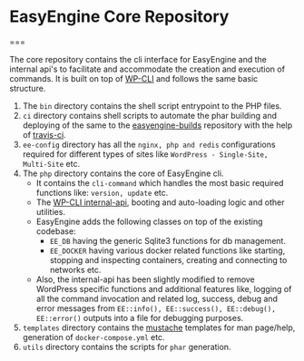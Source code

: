 # EasyEngine Core Repository
===

The core repository contains the cli interface for EasyEngine and the internal api's to facilitate and accommodate the creation and execution of commands. It is built on top of [WP-CLI](https://github.com/wp-cli/wp-cli) and follows the same basic structure.

1. The `bin` directory contains the shell script entrypoint to the PHP files.
2. `ci` directory contains shell scripts to automate the phar building and deploying of the same to the [easyengine-builds](https://github.com/easyengine/easyengine-builds) repository with the help of [travis-ci](https://travis-ci.org/).
3. `ee-config` directory has all the `nginx, php and redis` configurations required for different types of sites like `WordPress - Single-Site, Multi-Site` etc.
4. The `php` directory contains the core of EasyEngine cli.
    * It contains the `cli-command` which handles the most basic required functions like: `version, update` etc.
    * The [WP-CLI internal-api](https://github.com/wp-cli/handbook/blob/master/internal-api.md), booting and auto-loading logic and other utilities.
    * EasyEngine adds the following classes on top of the existing codebase:
        * `EE_DB` having the generic Sqlite3 functions for db management.
        * `EE_DOCKER` having various docker related functions like starting, stopping and inspecting containers, creating and connecting to networks etc.
    * Also, the internal-api has been slightly modified to remove WordPress specific functions and additional features like, logging of all the command invocation and related log, success, debug and error messages from `EE::info(), EE::success(), EE::debug(), EE::error()` outputs into a file for debugging purposes.
5. `templates` directory contains the [mustache](https://mustache.github.io/) templates for man page/help, generation of `docker-compose.yml` etc.
6. `utils` directory contains the scripts for `phar` generation.


